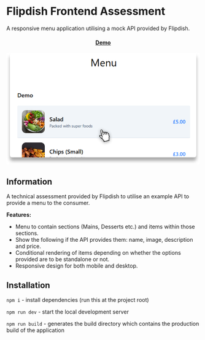 # Flipdish Frontend Assessment

A responsive menu application utilising a mock API provided by Flipdish.

<h4 align="center">
    <a href="https://flipdish-assessment.vercel.app" target="_blank">Demo</a>
</h4>

<p align="center">
    <img src="https://github.com/v0rkath/Flipdish-Assessment/blob/main/images/flipdish-assessment.png"/>
</p>

## Information

A technical assessment provided by Flipdish to utilise an example API to provide a menu to the consumer.

**Features:**

- Menu to contain sections (Mains, Desserts etc.) and items within those sections.
- Show the following if the API provides them: name, image, description and price.
- Conditional rendering of items depending on whether the options provided are to be standalone or not.
- Responsive design for both mobile and desktop.

## Installation

`npm i` - install dependencies (run this at the project root)

`npm run dev` - start the local development server

`npm run build` - generates the build directory which contains the production build of the application
